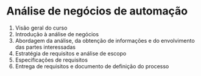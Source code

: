 # Análise de negócios de automação

1. Visão geral do curso 
2. Introdução à análise de negócios 
3. Abordagem da análise, da obtenção de informações e do envolvimento das partes interessadas 
4. Estratégia de requisitos e análise de escopo 
5. Especificações de requisitos 
6. Entrega de requisitos e documento de definição do processo
